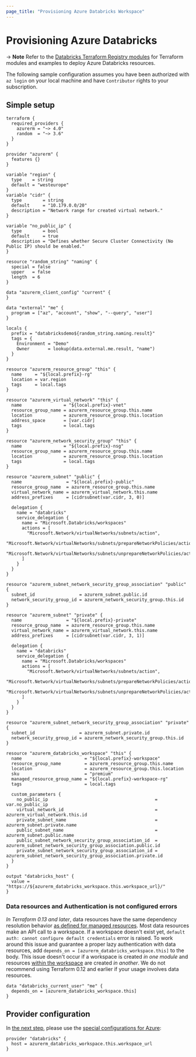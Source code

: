 ```yaml
---
page_title: "Provisioning Azure Databricks Workspace"
---
```


# Provisioning Azure Databricks

-> **Note** Refer to the [Databricks Terraform Registry modules](https://registry.terraform.io/modules/databricks/examples/databricks/latest) for Terraform modules and examples to deploy Azure Databricks resources.

The following sample configuration assumes you have been authorized with `az login` on your local machine and have `Contributor` rights to your subscription.

## Simple setup

```hcl
terraform {
  required_providers {
    azurerm = "~> 4.0"
    random  = "~> 3.6"
  }
}

provider "azurerm" {
  features {}
}

variable "region" {
  type    = string
  default = "westeurope"
}
variable "cidr" {
  type        = string
  default     = "10.179.0.0/20"
  description = "Network range for created virtual network."
}

variable "no_public_ip" {
  type        = bool
  default     = true
  description = "Defines whether Secure Cluster Connectivity (No Public IP) should be enabled."
}

resource "random_string" "naming" {
  special = false
  upper   = false
  length  = 6
}

data "azurerm_client_config" "current" {
}

data "external" "me" {
  program = ["az", "account", "show", "--query", "user"]
}

locals {
  prefix = "databricksdemo${random_string.naming.result}"
  tags = {
    Environment = "Demo"
    Owner       = lookup(data.external.me.result, "name")
  }
}

resource "azurerm_resource_group" "this" {
  name     = "${local.prefix}-rg"
  location = var.region
  tags     = local.tags
}

resource "azurerm_virtual_network" "this" {
  name                = "${local.prefix}-vnet"
  resource_group_name = azurerm_resource_group.this.name
  location            = azurerm_resource_group.this.location
  address_space       = [var.cidr]
  tags                = local.tags
}

resource "azurerm_network_security_group" "this" {
  name                = "${local.prefix}-nsg"
  resource_group_name = azurerm_resource_group.this.name
  location            = azurerm_resource_group.this.location
  tags                = local.tags
}

resource "azurerm_subnet" "public" {
  name                 = "${local.prefix}-public"
  resource_group_name  = azurerm_resource_group.this.name
  virtual_network_name = azurerm_virtual_network.this.name
  address_prefixes     = [cidrsubnet(var.cidr, 3, 0)]

  delegation {
    name = "databricks"
    service_delegation {
      name = "Microsoft.Databricks/workspaces"
      actions = [
        "Microsoft.Network/virtualNetworks/subnets/action",
        "Microsoft.Network/virtualNetworks/subnets/prepareNetworkPolicies/action",
        "Microsoft.Network/virtualNetworks/subnets/unprepareNetworkPolicies/action"
      ]
    }
  }
}

resource "azurerm_subnet_network_security_group_association" "public" {
  subnet_id                 = azurerm_subnet.public.id
  network_security_group_id = azurerm_network_security_group.this.id
}

resource "azurerm_subnet" "private" {
  name                 = "${local.prefix}-private"
  resource_group_name  = azurerm_resource_group.this.name
  virtual_network_name = azurerm_virtual_network.this.name
  address_prefixes     = [cidrsubnet(var.cidr, 3, 1)]

  delegation {
    name = "databricks"
    service_delegation {
      name = "Microsoft.Databricks/workspaces"
      actions = [
        "Microsoft.Network/virtualNetworks/subnets/action",
        "Microsoft.Network/virtualNetworks/subnets/prepareNetworkPolicies/action",
        "Microsoft.Network/virtualNetworks/subnets/unprepareNetworkPolicies/action"
      ]
    }
  }
}

resource "azurerm_subnet_network_security_group_association" "private" {
  subnet_id                 = azurerm_subnet.private.id
  network_security_group_id = azurerm_network_security_group.this.id
}

resource "azurerm_databricks_workspace" "this" {
  name                        = "${local.prefix}-workspace"
  resource_group_name         = azurerm_resource_group.this.name
  location                    = azurerm_resource_group.this.location
  sku                         = "premium"
  managed_resource_group_name = "${local.prefix}-workspace-rg"
  tags                        = local.tags

  custom_parameters {
    no_public_ip                                         = var.no_public_ip
    virtual_network_id                                   = azurerm_virtual_network.this.id
    private_subnet_name                                  = azurerm_subnet.private.name
    public_subnet_name                                   = azurerm_subnet.public.name
    public_subnet_network_security_group_association_id  = azurerm_subnet_network_security_group_association.public.id
    private_subnet_network_security_group_association_id = azurerm_subnet_network_security_group_association.private.id
  }
}

output "databricks_host" {
  value = "https://${azurerm_databricks_workspace.this.workspace_url}/"
}
```

### Data resources and Authentication is not configured errors

*In Terraform 0.13 and later*, data resources have the same dependency resolution behavior [as defined for managed resources](https://www.terraform.io/docs/language/resources/behavior.html#resource-dependencies). Most data resources make an API call to a workspace. If a workspace doesn't exist yet, `default auth: cannot configure default credentials` error is raised. To work around this issue and guarantee a proper lazy authentication with data resources, add `depends_on = [azurerm_databricks_workspace.this]` to the body. This issue doesn't occur if a workspace is created *in one module* and resources [within the workspace](workspace-management.md) are created *in another*. We do not recommend using Terraform 0.12 and earlier if your usage involves data resources.

```hcl
data "databricks_current_user" "me" {
  depends_on = [azurerm_databricks_workspace.this]
}
```

## Provider configuration

In [the next step](workspace-management.md), please use the [special configurations for Azure](../index.md#special-configurations-for-azure):

```hcl
provider "databricks" {
  host = azurerm_databricks_workspace.this.workspace_url
}
```
